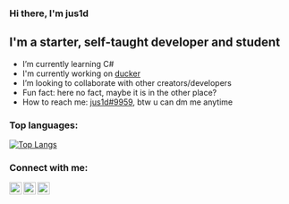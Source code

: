 ### Hi there, I'm jus1d
 
## I'm a starter, self-taught developer and student

- I’m currently learning C#
- I'm currently working on [ducker](https://github.com/jus1d/ducker)
- I’m looking to collaborate with other creators/developers
- Fun fact: here no fact, maybe it is in the other place?
- How to reach me: [jus1d#9959](https://discord.com/users/854777947465187339), btw u can dm me anytime

### Top languages: 
[![Top Langs](https://github-readme-stats.vercel.app/api/top-langs/?username=jus1d&layout=compact&theme=dracula)](https://github.com/anuraghazra/github-readme-stats)

### Connect with me:
 
[<img align="left" alt="jus1d | VK" width="22px" src="https://cdn.jsdelivr.net/npm/simple-icons@v3/icons/vk.svg" />][vk]
[<img align="left" alt="jus1d | Twitter" width="22px" src="https://cdn.jsdelivr.net/npm/simple-icons@v3/icons/twitter.svg" />][twitter]
[<img align="left" alt="jus1d | Instagram" width="22px" src="https://cdn.jsdelivr.net/npm/simple-icons@v3/icons/instagram.svg" />][instagram]
 
[twitter]: https://twitter.com/jus1dq
[instagram]: https://www.instagram.com/jus1dd/?hl=ru
[vk]: https://vk.com/jus1d
